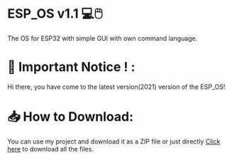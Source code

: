 # ESP_OS v1.1 💻🖱️
The OS for ESP32 with simple GUI with own command language.
# 📌 Important Notice ! :
 Hi there, you have come to the latest version(2021) version of the ESP_OS! 
# 📥 How to Download:
You can use my project and download it as a ZIP file  or just directly [Click here](https://github.com/HarishAathiyan/ESP_OS/archive/refs/heads/V1.1.zip) to download all the files.
 


